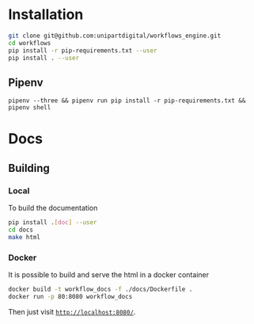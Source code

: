 # Installation

```bash
git clone git@github.com:unipartdigital/workflows_engine.git
cd workflows
pip install -r pip-requirements.txt --user
pip install . --user
```

## Pipenv

```
pipenv --three && pipenv run pip install -r pip-requirements.txt && pipenv shell
```

# Docs

## Building

### Local

To build the documentation

```bash
pip install .[doc] --user
cd docs
make html
```

### Docker

It is possible to build and serve the html in a docker container

```bash
docker build -t workflow_docs -f ./docs/Dockerfile .
docker run -p 80:8080 workflow_docs
```

Then just visit [`http://localhost:8080/`](http://localhost:8080/).
